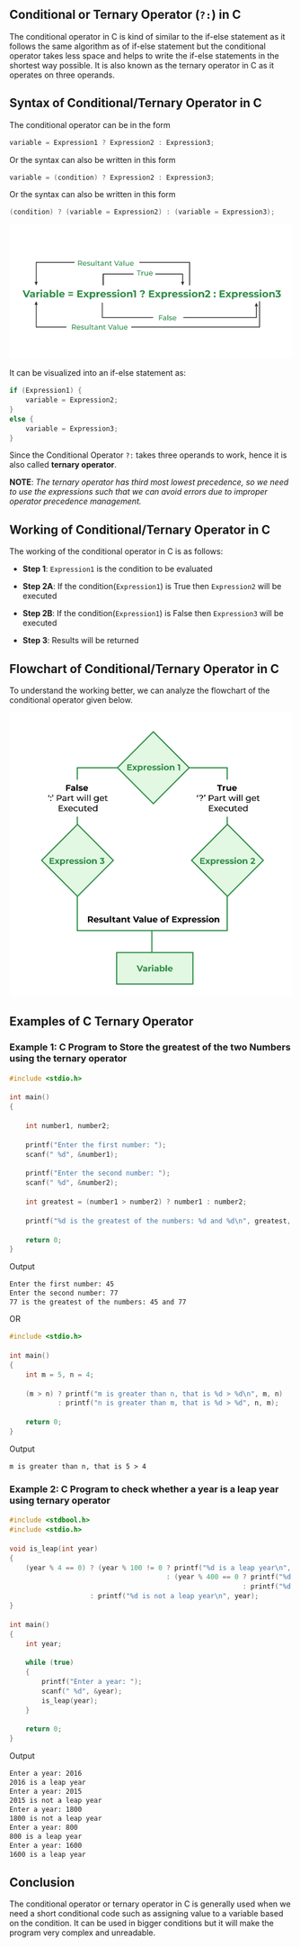 ## Conditional or Ternary Operator (`?:`) in C

The conditional operator in C is kind of similar to the if-else statement as it follows the same algorithm as of if-else statement but the conditional operator takes less space and helps to write the if-else statements in the shortest way possible. It is also known as the ternary operator in C as it operates on three operands.

## Syntax of Conditional/Ternary Operator in C

The conditional operator can be in the form

```c
variable = Expression1 ? Expression2 : Expression3;
```

Or the syntax can also be written in this form

```c
variable = (condition) ? Expression2 : Expression3;
```

Or the syntax can also be written in this form

```c
(condition) ? (variable = Expression2) : (variable = Expression3);
```

![Syntax of Conditional/Ternary Operator](./images/syntax-of-conditional-or-ternary-operator-in-c.png "a title")

It can be visualized into an if-else statement as:
```c
if (Expression1) {
    variable = Expression2;
}
else {
    variable = Expression3;
}
```

Since the Conditional Operator `?:` takes three operands to work, hence it is also called **ternary operator**.

**NOTE**: *The ternary operator has third most lowest precedence, so we need to use the expressions such that we can avoid errors due to improper operator precedence management.*

## Working of Conditional/Ternary Operator in C

The working of the conditional operator in C is as follows:

- **Step 1**: `Expression1` is the condition to be evaluated

- **Step 2A**: If the condition(`Expression1`) is True then `Expression2` will be executed

- **Step 2B**: If the condition(`Expression1`) is False then `Expression3` will be executed

- **Step 3**: Results will be returned

## Flowchart of Conditional/Ternary Operator in C

To understand the working better, we can analyze the flowchart of the conditional operator given below.

![Flowchart of Conditional/Ternary Operator](./images/flowchart-of-conditional-or-ternary-operator-in-c.png "a title")

## Examples of C Ternary Operator

### Example 1: C Program to Store the greatest of the two Numbers using the ternary operator

```c
#include <stdio.h>

int main()
{

    int number1, number2;

    printf("Enter the first number: ");
    scanf(" %d", &number1);

    printf("Enter the second number: ");
    scanf(" %d", &number2);

    int greatest = (number1 > number2) ? number1 : number2;

    printf("%d is the greatest of the numbers: %d and %d\n", greatest, number1, number2);

    return 0;
}
```

Output
```
Enter the first number: 45
Enter the second number: 77
77 is the greatest of the numbers: 45 and 77
```

OR

```c
#include <stdio.h>

int main()
{
    int m = 5, n = 4;

    (m > n) ? printf("m is greater than n, that is %d > %d\n", m, n)
            : printf("n is greater than m, that is %d > %d", n, m);

    return 0;
}
```

Output
```
m is greater than n, that is 5 > 4
```

### Example 2: C Program to check whether a year is a leap year using ternary operator

```c
#include <stdbool.h>
#include <stdio.h>

void is_leap(int year)
{
    (year % 4 == 0) ? (year % 100 != 0 ? printf("%d is a leap year\n", year)
                                       : (year % 400 == 0 ? printf("%d is a leap year\n", year)
                                                          : printf("%d is not a leap year\n", year)))
                    : printf("%d is not a leap year\n", year);
}

int main()
{
    int year;

    while (true)
    {
        printf("Enter a year: ");
        scanf(" %d", &year);
        is_leap(year);
    }

    return 0;
}
```

Output
```
Enter a year: 2016
2016 is a leap year
Enter a year: 2015
2015 is not a leap year
Enter a year: 1800
1800 is not a leap year
Enter a year: 800
800 is a leap year
Enter a year: 1600
1600 is a leap year
```

## Conclusion

The conditional operator or ternary operator in C is generally used when we need a short conditional code such as assigning value to a variable based on the condition. It can be used in bigger conditions but it will make the program very complex and unreadable.